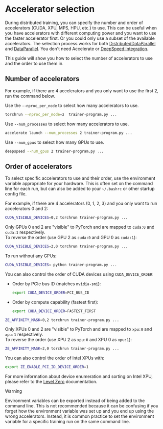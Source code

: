 <!--Copyright 2025 The HuggingFace Team. All rights reserved.

Licensed under the Apache License, Version 2.0 (the "License"); you may not use this file except in compliance with
the License. You may obtain a copy of the License at

http://www.apache.org/licenses/LICENSE-2.0

Unless required by applicable law or agreed to in writing, software distributed under the License is distributed on
an "AS IS" BASIS, WITHOUT WARRANTIES OR CONDITIONS OF ANY KIND, either express or implied. See the License for the
specific language governing permissions and limitations under the License.

⚠️ Note that this file is in Markdown but contains specific syntax for our doc-builder (similar to MDX) that may not be
rendered properly in your Markdown viewer.

-->

# Accelerator selection

During distributed training, you can specify the number and order of accelerators (CUDA, XPU, MPS, HPU, etc.) to use. This can be useful when you have accelerators with different computing power and you want to use the faster accelerator first. Or you could only use a subset of the available accelerators. The selection process works for both [DistributedDataParallel](https://pytorch.org/docs/stable/generated/torch.nn.parallel.DistributedDataParallel.html) and [DataParallel](https://pytorch.org/docs/stable/generated/torch.nn.DataParallel.html). You don't need Accelerate or [DeepSpeed integration](./main_classes/deepspeed).

This guide will show you how to select the number of accelerators to use and the order to use them in.

## Number of accelerators

For example, if there are 4 accelerators and you only want to use the first 2, run the command below.

<hfoptions id="select-accelerator">
<hfoption id="torchrun">

Use the `--nproc_per_node` to select how many accelerators to use.

```bash
torchrun --nproc_per_node=2  trainer-program.py ...
```

</hfoption>
<hfoption id="Accelerate">

Use `--num_processes` to select how many accelerators to use.

```bash
accelerate launch --num_processes 2 trainer-program.py ...
```

</hfoption>
<hfoption id="DeepSpeed">

Use `--num_gpus` to select how many GPUs to use.

```bash
deepspeed --num_gpus 2 trainer-program.py ...
```

</hfoption>
</hfoptions>

## Order of accelerators

To select specific accelerators to use and their order, use the environment variable appropriate for your hardware. This is often set on the command line for each run, but can also be added to your `~/.bashrc` or other startup config file.

For example, if there are 4 accelerators (0, 1, 2, 3) and you only want to run accelerators 0 and 2:

<hfoptions id="accelerator-type">
<hfoption id="CUDA">

```bash
CUDA_VISIBLE_DEVICES=0,2 torchrun trainer-program.py ...
```

Only GPUs 0 and 2 are "visible" to PyTorch and are mapped to `cuda:0` and `cuda:1` respectively.  
To reverse the order (use GPU 2 as `cuda:0` and GPU 0 as `cuda:1`):

```bash
CUDA_VISIBLE_DEVICES=2,0 torchrun trainer-program.py ...
```

To run without any GPUs:

```bash
CUDA_VISIBLE_DEVICES= python trainer-program.py ...
```

You can also control the order of CUDA devices using `CUDA_DEVICE_ORDER`:

- Order by PCIe bus ID (matches `nvidia-smi`):

    ```bash
    export CUDA_DEVICE_ORDER=PCI_BUS_ID
    ```

- Order by compute capability (fastest first):

    ```bash
    export CUDA_DEVICE_ORDER=FASTEST_FIRST
    ```

</hfoption>
<hfoption id="Intel XPU">

```bash
ZE_AFFINITY_MASK=0,2 torchrun trainer-program.py ...
```

Only XPUs 0 and 2 are "visible" to PyTorch and are mapped to `xpu:0` and `xpu:1` respectively.  
To reverse the order (use XPU 2 as `xpu:0` and XPU 0 as `xpu:1`):

```bash
ZE_AFFINITY_MASK=2,0 torchrun trainer-program.py ...
```

You can also control the order of Intel XPUs with:

```bash
export ZE_ENABLE_PCI_ID_DEVICE_ORDER=1
```

For more information about device enumeration and sorting on Intel XPU, please refer to the [Level Zero](https://github.com/oneapi-src/level-zero/blob/master/README.md?plain=1#L87) documentation.

</hfoption>
</hfoptions>

> [!WARNING]
> Environment variables can be exported instead of being added to the command line. This is not recommended because it can be confusing if you forget how the environment variable was set up and you end up using the wrong accelerators. Instead, it is common practice to set the environment variable for a specific training run on the same command line.
